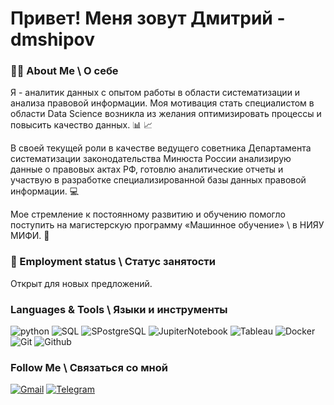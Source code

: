 # Привет! Меня зовут Дмитрий - dmshipov

### 👨‍💻 About Me \ О себе
Я - аналитик данных с опытом работы в области систематизации и анализа правовой информации. Моя мотивация стать специалистом в области Data Science возникла из желания оптимизировать процессы и повысить качество данных. 📊 📈
 
В своей текущей роли в качестве ведущего советника Департамента систематизации законодательства Минюста России 
анализирую данные о правовых актах РФ, готовлю аналитические отчеты и участвую в разработке специализированной 
базы данных правовой информации. 💻 

Мое стремление к постоянному развитию и обучению помогло поступить на магистерскую программу «Машинное обучение» \ в НИЯУ МИФИ.  🚀

###  🤝  Employment status \ Статус занятости

Открыт для новых предложений.

### Languages & Tools \ Языки и инструменты
![python](https://img.shields.io/badge/-Python-69b5cc?style=for-the-badge&logo=python)
![SQL](https://img.shields.io/badge/-SQL-69b5cc?style=for-the-badge&logo=sql)
![SPostgreSQL](https://img.shields.io/badge/-PostgreSQL-69b5cc?style=for-the-badge&logo=postgreSQL)
![JupiterNotebook](https://img.shields.io/badge/-Jupyter-69b5cc?style=for-the-badge&logo=jupyter)
![Tableau](https://img.shields.io/badge/-Tableau-69b5cc?style=for-the-badge&logo=tableau)
![Docker](https://img.shields.io/badge/-Docker-69b5cc?style=for-the-badge&logo=docker)
![Git](https://img.shields.io/badge/-Git-69b5cc?style=for-the-badge&logo=git)
![Github](https://img.shields.io/badge/-Github-69b5cc?style=for-the-badge&logo=github)
### Follow Me \ Связаться со мной
[![Gmail](https://img.shields.io/badge/-mail-69b5cc?style=for-the-badge&logo=Gmail)](mailto:shidmiodi@gmail.com)
[![Telegram](https://img.shields.io/badge/-Telegram-69b5cc?style=for-the-badge&logo=Telegram)](https://t.me/dmshipov)